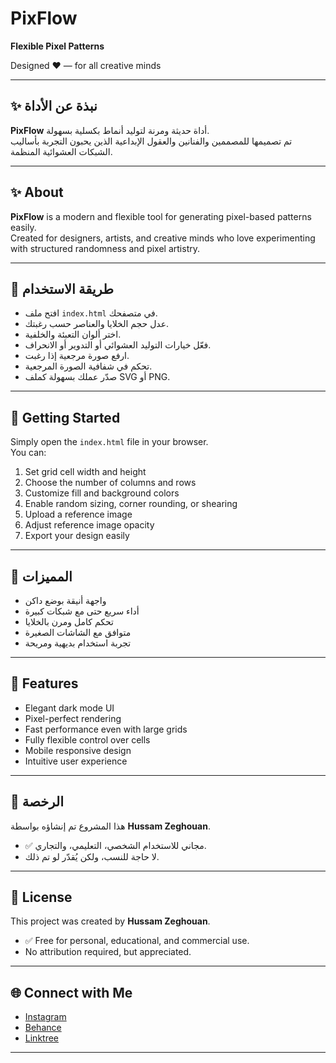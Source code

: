 # PixFlow

**Flexible Pixel Patterns**

Designed ❤️ — for all creative minds

---

## ✨ نبذة عن الأداة

**PixFlow** أداة حديثة ومرنة لتوليد أنماط بكسلية بسهولة.  
تم تصميمها للمصممين والفنانين والعقول الإبداعية الذين يحبون التجربة بأساليب الشبكات العشوائية المنظمة.

---

## ✨ About

**PixFlow** is a modern and flexible tool for generating pixel-based patterns easily.  
Created for designers, artists, and creative minds who love experimenting with structured randomness and pixel artistry.

---

## 🚀 طريقة الاستخدام

- افتح ملف `index.html` في متصفحك.
- عدل حجم الخلايا والعناصر حسب رغبتك.
- اختر ألوان التعبئة والخلفية.
- فعّل خيارات التوليد العشوائي أو التدوير أو الانحراف.
- ارفع صورة مرجعية إذا رغبت.
- تحكم في شفافية الصورة المرجعية.
- صدّر عملك بسهولة كملف SVG أو PNG.

---

## 🚀 Getting Started

Simply open the `index.html` file in your browser.  
You can:

1. Set grid cell width and height
2. Choose the number of columns and rows
3. Customize fill and background colors
4. Enable random sizing, corner rounding, or shearing
5. Upload a reference image
6. Adjust reference image opacity
7. Export your design easily

---

## 🌟 المميزات

- واجهة أنيقة بوضع داكن
- أداء سريع حتى مع شبكات كبيرة
- تحكم كامل ومرن بالخلايا
- متوافق مع الشاشات الصغيرة
- تجربة استخدام بديهية ومريحة

---

## 🌟 Features

- Elegant dark mode UI
- Pixel-perfect rendering
- Fast performance even with large grids
- Fully flexible control over cells
- Mobile responsive design
- Intuitive user experience

---

## 📝 الرخصة

هذا المشروع تم إنشاؤه بواسطة **Hussam Zeghouan**.

- ✅ مجاني للاستخدام الشخصي، التعليمي، والتجاري.
- لا حاجة للنسب، ولكن يُقدّر لو تم ذلك.

---

## 📝 License

This project was created by **Hussam Zeghouan**.

- ✅ Free for personal, educational, and commercial use.
- No attribution required, but appreciated.

---

## 🌐 Connect with Me

- [Instagram](https://instagram.com/hsm_ze)
- [Behance](https://behance.net/hsm_ze)
- [Linktree](https://linktr.ee/hsm_ze)

---
